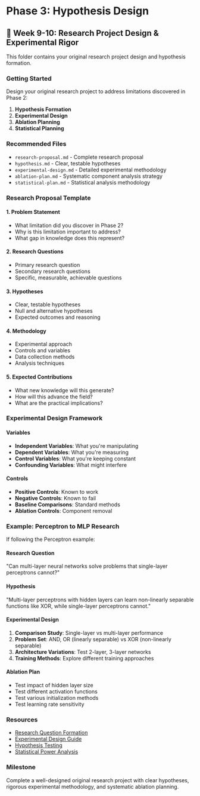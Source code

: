 # Phase 3: Hypothesis Design

## 🎯 Week 9-10: Research Project Design & Experimental Rigor

This folder contains your original research project design and hypothesis formation.

### Getting Started

Design your original research project to address limitations discovered in Phase 2:

1. **Hypothesis Formation**
2. **Experimental Design**
3. **Ablation Planning**
4. **Statistical Planning**

### Recommended Files

- `research-proposal.md` - Complete research proposal
- `hypothesis.md` - Clear, testable hypotheses
- `experimental-design.md` - Detailed experimental methodology
- `ablation-plan.md` - Systematic component analysis strategy
- `statistical-plan.md` - Statistical analysis methodology

### Research Proposal Template

#### 1. Problem Statement
- What limitation did you discover in Phase 2?
- Why is this limitation important to address?
- What gap in knowledge does this represent?

#### 2. Research Questions
- Primary research question
- Secondary research questions
- Specific, measurable, achievable questions

#### 3. Hypotheses
- Clear, testable hypotheses
- Null and alternative hypotheses
- Expected outcomes and reasoning

#### 4. Methodology
- Experimental approach
- Controls and variables
- Data collection methods
- Analysis techniques

#### 5. Expected Contributions
- What new knowledge will this generate?
- How will this advance the field?
- What are the practical implications?

### Experimental Design Framework

#### Variables
- **Independent Variables**: What you're manipulating
- **Dependent Variables**: What you're measuring
- **Control Variables**: What you're keeping constant
- **Confounding Variables**: What might interfere

#### Controls
- **Positive Controls**: Known to work
- **Negative Controls**: Known to fail
- **Baseline Comparisons**: Standard methods
- **Ablation Controls**: Component removal

### Example: Perceptron to MLP Research

If following the Perceptron example:

#### Research Question
"Can multi-layer neural networks solve problems that single-layer perceptrons cannot?"

#### Hypothesis
"Multi-layer perceptrons with hidden layers can learn non-linearly separable functions like XOR, while single-layer perceptrons cannot."

#### Experimental Design
1. **Comparison Study**: Single-layer vs multi-layer performance
2. **Problem Set**: AND, OR (linearly separable) vs XOR (non-linearly separable)
3. **Architecture Variations**: Test 2-layer, 3-layer networks
4. **Training Methods**: Explore different training approaches

#### Ablation Plan
- Test impact of hidden layer size
- Test different activation functions
- Test various initialization methods
- Test learning rate sensitivity

### Resources

- [Research Question Formation](https://writingcenter.unc.edu/tips-and-tools/research-questions/)
- [Experimental Design Guide](https://www.khanacademy.org/math/statistics-probability/designing-studies)
- [Hypothesis Testing](https://www.khanacademy.org/math/statistics-probability/significance-tests-one-sample)
- [Statistical Power Analysis](https://www.statisticssolutions.com/statistical-power-analysis/)

### Milestone

Complete a well-designed original research project with clear hypotheses, rigorous experimental methodology, and systematic ablation planning.
